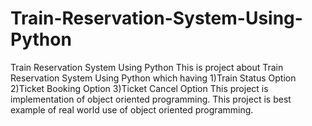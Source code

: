 # Train-Reservation-System-Using-Python
Train Reservation System Using Python
This is project about Train Reservation System Using Python which having 1)Train Status Option 2)Ticket Booking Option 3)Ticket Cancel Option
This project is implementation of object oriented programming. This project is best example of real world use of object oriented programming.
